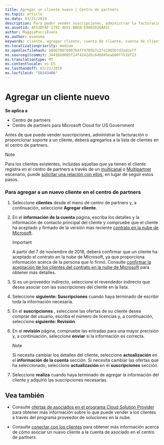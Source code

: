 ```yaml
---
title: Agregar un cliente nuevo | Centro de partners
ms.topic: article
ms.date: 03/21/2019
description: Para poder vender suscripciones, administrar la facturación o proporcionar soporte técnico, antes debes crear un registro de clientes en el Centro de partners.
ms.assetid: 4F53DFAF-1792-4E91-BBEB-E9A65026A81C
author: MaggiePucciEvans
ms.author: evansma
keywords: cliente, agregar cliente, cuenta de cliente, cuenta de cliente en el Centro de partners, clientes, agregar clientes, crear cuenta de cliente
ms.localizationpriority: medium
ms.openlocfilehash: b086796f6907b4ff4705b7c2fe1965b7d2adceff
ms.sourcegitcommit: 3441bb8085f14f4242d5c640d45eab00f751bf23
ms.translationtype: MT
ms.contentlocale: es-ES
ms.lasthandoff: 03/22/2019
ms.locfileid: "58343406"
---
```

# <a name="add-a-new-customer"></a>Agregar un cliente nuevo

**Se aplica a**

-  Centro de partners
-  Centro de partners para Microsoft Cloud for US Government

Antes de que puede vender suscripciones, administrar la facturación o proporcionar soporte a un cliente, deberá agregarlos a la lista de clientes en el centro de partners.

>[!NOTE]
>Para los clientes existentes, incluidas aquellas que ya tienen el cliente registra en el centro de partners a través de un [multicanal](multichannel.md) o [Multipartner](multipartner.md) escenario, puede [solicitar una relación con ellos](request-a-relationship-with-a-customer.md), en lugar de seguir estos pasos.

### <a name="to-add-a-new-customer-in-partner-center"></a>Para agregar a un nuevo cliente en el centro de partners

1. Seleccione **clientes** desde el menú de centro de partners y, a continuación, seleccione **Agregar cliente**.

2. En el **información de la cuenta** página, escriba los detalles y la información de contacto principal del cliente y compruebe que el cliente ha aceptado y firmado de la versión más reciente [contrato en la nube de Microsoft](agreements.md).

    >[!IMPORTANT]
      > A partir del 7 de noviembre de 2018, deberá confirmar que un cliente ha aceptado el contrato en la nube de Microsoft, ya que proporciona información acerca de la persona que lo firmó. Consulte [confirmar la aceptación de los clientes del contrato en la nube de Microsoft](confirm-consent.md) para obtener más detalles.

3. Si es un proveedor indirecto, seleccione el revendedor indirecto que desea asociar con las suscripciones del cliente en la lista.

4. Seleccione **siguiente: Suscripciones** cuando haya terminado de escribir toda la información necesaria.

5. En el **suscripciones** , seleccione las ofertas de su cliente desea comprar del usuario, escriba el número de licencias y, a continuación, seleccione **siguiente: Revisión**.

6. En el **revisión** página, compruebe las entradas para una mayor precisión y, a continuación, seleccione **enviar** si la información es correcta.

    >[!NOTE]
    >Si necesita cambiar los detalles del cliente, seleccione **actualización** en el **información de la cuenta** sección. Si necesita cambiar las ofertas que ha seleccionado, seleccione **actualización** en el **suscripciones** sección.

7. Seleccione **realiza** cuando haya terminado de agregar la información del cliente y adquirió las suscripciones necesarias.

## <a name="see-also"></a>Vea también

- Consulte [ofertas de asociados en el programa Cloud Solution Provider](csp-offers.md) para obtener más información sobre lo que puede vender a los clientes a través del programa proveedor de soluciones en la nube.

- Consulte [conectar con los clientes](customer-accounts.md) para obtener más información acerca de cómo asociar un nuevo cliente a la cuenta de asociado en el centro de partners.